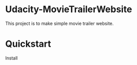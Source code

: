 # Udacity-MovieTrailerWebsite
This project is to make simple movie trailer website.

# Quickstart

Install 
